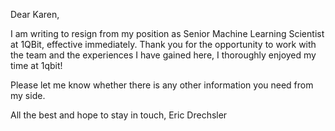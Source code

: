 Dear Karen,

I am writing to resign from my position as Senior Machine Learning Scientist at 1QBit, effective immediately. Thank you for the opportunity to work with the team and the experiences I have gained here, I thoroughly enjoyed my time at 1qbit!

Please let me know whether there is any other information you need from my side.

All the best and hope to stay in touch,
 Eric Drechsler